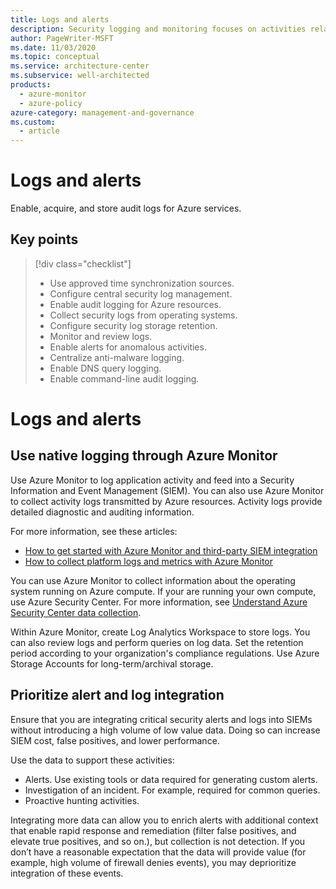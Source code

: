```yaml
---
title: Logs and alerts
description: Security logging and monitoring focuses on activities related to enabling, acquiring, and storing audit logs for Azure services.
author: PageWriter-MSFT
ms.date: 11/03/2020
ms.topic: conceptual
ms.service: architecture-center
ms.subservice: well-architected
products:
  - azure-monitor
  - azure-policy
azure-category: management-and-governance
ms.custom:
  - article
---
```


# Logs and alerts


Enable, acquire, and store audit logs for Azure services.
## Key points
> [!div class="checklist"]
> - Use approved time synchronization sources.
> - Configure central security log management.
> - Enable audit logging for Azure resources.
> - Collect security logs from operating systems.
> - Configure security log storage retention.
> - Monitor and review logs.
> - Enable alerts for anomalous activities.
> - Centralize anti-malware logging.
> - Enable DNS query logging.
> - Enable command-line audit logging.

# Logs and alerts

## Use native logging through Azure Monitor

Use Azure Monitor to log application activity and feed into a Security Information and Event Management (SIEM). You can also use Azure Monitor to collect activity logs transmitted by Azure resources. Activity logs provide detailed diagnostic and auditing information. 

For more information, see these articles:

- [How to get started with Azure Monitor and third-party SIEM integration](https://azure.microsoft.com/blog/use-azure-monitor-to-integrate-with-siem-tools/)
- [How to collect platform logs and metrics with Azure Monitor](/azure/azure-monitor/platform/diagnostic-settings)


You can use Azure Monitor to collect information about the operating system running on Azure compute. If your are running your own compute, use Azure Security Center. For more information, see [Understand Azure Security Center data collection](/azure/security-center/security-center-enable-data-collection).

Within Azure Monitor, create Log Analytics Workspace to store logs. You can also review logs and perform queries on log data. Set the retention period according to your organization's compliance regulations. Use Azure Storage Accounts for long-term/archival storage. 

## Prioritize alert and log integration

Ensure that you are integrating critical security alerts and logs into SIEMs without introducing a high volume of low value data. Doing so can increase SIEM cost, false positives, and lower performance.

Use the data to support these activities:

- Alerts. Use existing tools or data required for generating custom alerts.
- Investigation of an incident. For example, required for common queries.
- Proactive hunting activities.

Integrating more data can allow you to enrich alerts with additional context that enable rapid response and remediation (filter false positives, and elevate true positives, and so on.), but collection is not detection. If you don’t have a reasonable expectation that the data will provide value (for example, high volume of firewall denies events), you may deprioritize integration of these events.
